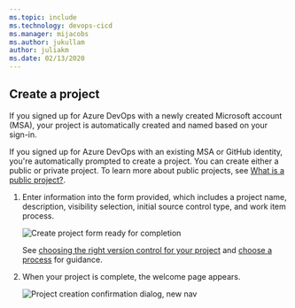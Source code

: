 ```yaml
---
ms.topic: include
ms.technology: devops-cicd
ms.manager: mijacobs
ms.author: jukullam
author: juliakm
ms.date: 02/13/2020
---
```


## Create a project

If you signed up for Azure DevOps with a newly created Microsoft account (MSA), your project is automatically created and named based on your sign-in.

If you signed up for Azure DevOps with an existing MSA or GitHub identity, you're automatically prompted to create a project. You can create either a public or private project. To learn more about public projects, see [What is a public project?](/azure/devops/organizations/public/about-public-projects).

1.  Enter information into the form provided, which includes a project name, description, visibility selection, initial source control type, and work item process.

    ![Create project form ready for completion](/azure/devops/organizations/projects/media/create-project/create-new-project-form-new-nav.png)

    See [choosing the right version control for your project](/azure/devops/repos/tfvc/comparison-git-tfvc) and [choose a process](/azure/devops/boards/work-items/guidance/choose-process) for guidance.

2.  When your project is complete, the welcome page appears.

    ![Project creation confirmation dialog, new nav](/azure/devops/organizations/projects/media/create-project/project-creation-complete-new-nav.png)
